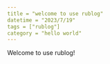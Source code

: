 ```yaml
---
title = "welcome to use rublog"
datetime = "2023/7/19"
tags = ["rublog"]
category = "hello world"
---
```


Welcome to use rublog!

